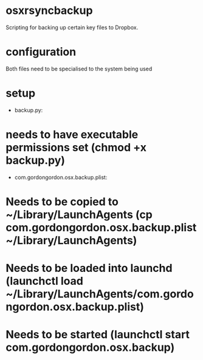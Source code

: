 osxrsyncbackup
==============

Scripting for backing up certain key files to Dropbox.

configuration
=============
Both files need to be specialised to the system being used

setup
=====
* backup.py:
# needs to have executable permissions set (chmod +x backup.py)
* com.gordongordon.osx.backup.plist:
# Needs to be copied to ~/Library/LaunchAgents (cp com.gordongordon.osx.backup.plist ~/Library/LaunchAgents)
# Needs to be loaded into launchd (launchctl load ~/Library/LaunchAgents/com.gordongordon.osx.backup.plist)
# Needs to be started (launchctl start com.gordongordon.osx.backup)